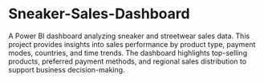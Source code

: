 # Sneaker-Sales-Dashboard
A Power BI dashboard analyzing sneaker and streetwear sales data. This project provides insights into sales performance by product type, payment modes, countries, and time trends. The dashboard highlights top-selling products, preferred payment methods, and regional sales distribution to support business decision-making.
